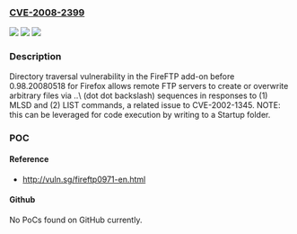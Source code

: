 ### [CVE-2008-2399](https://cve.mitre.org/cgi-bin/cvename.cgi?name=CVE-2008-2399)
![](https://img.shields.io/static/v1?label=Product&message=n%2Fa&color=blue)
![](https://img.shields.io/static/v1?label=Version&message=n%2Fa&color=blue)
![](https://img.shields.io/static/v1?label=Vulnerability&message=n%2Fa&color=brighgreen)

### Description

Directory traversal vulnerability in the FireFTP add-on before 0.98.20080518 for Firefox allows remote FTP servers to create or overwrite arbitrary files via ..\ (dot dot backslash) sequences in responses to (1) MLSD and (2) LIST commands, a related issue to CVE-2002-1345.  NOTE: this can be leveraged for code execution by writing to a Startup folder.

### POC

#### Reference
- http://vuln.sg/fireftp0971-en.html

#### Github
No PoCs found on GitHub currently.


